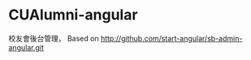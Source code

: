 CUAlumni-angular
====================

校友會後台管理，
Based on http://github.com/start-angular/sb-admin-angular.git 
